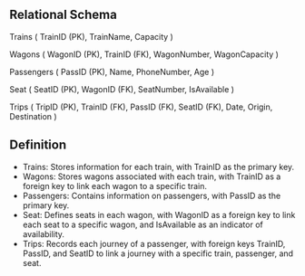 ## Relational Schema

Trains ( TrainID (PK), TrainName, Capacity )

Wagons ( WagonID (PK), TrainID (FK), WagonNumber, WagonCapacity )

Passengers ( PassID (PK), Name, PhoneNumber, Age )

Seat ( SeatID (PK), WagonID (FK), SeatNumber, IsAvailable )

Trips ( TripID (PK), TrainID (FK), PassID (FK), SeatID (FK), Date, Origin, Destination )

## Definition
* Trains: Stores information for each train, with TrainID as the primary key.
* Wagons: Stores wagons associated with each train, with TrainID as a foreign key to link each wagon to a specific train.
* Passengers: Contains information on passengers, with PassID as the primary key.
* Seat: Defines seats in each wagon, with WagonID as a foreign key to link each seat to a specific wagon, and IsAvailable as an indicator of availability.
* Trips: Records each journey of a passenger, with foreign keys TrainID, PassID, and SeatID to link a journey with a specific train, passenger, and seat.
